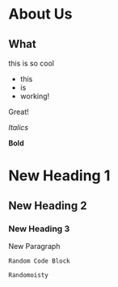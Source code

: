 # About Us
## What
this is so cool
* this
* is
* working!

Great!

_Italics_

__Bold__
# New Heading 1
## New Heading 2
### New Heading 3
New Paragraph

```
Random Code Block
```
`Randomoisty`